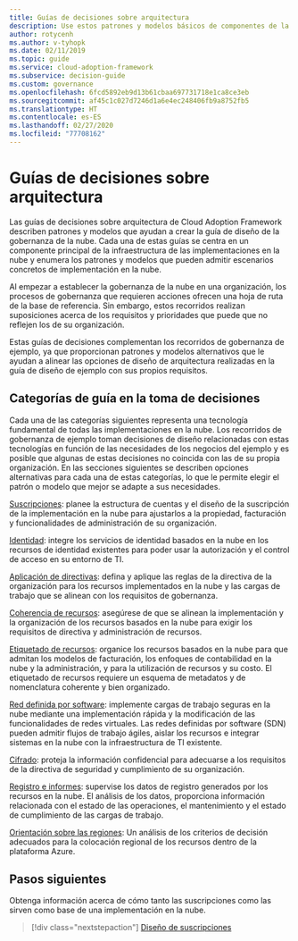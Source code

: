 ```yaml
---
title: Guías de decisiones sobre arquitectura
description: Use estos patrones y modelos básicos de componentes de la infraestructura de implementación en la nube para dar soporte a sus escenarios concretos de implementación en la nube.
author: rotycenh
ms.author: v-tyhopk
ms.date: 02/11/2019
ms.topic: guide
ms.service: cloud-adoption-framework
ms.subservice: decision-guide
ms.custom: governance
ms.openlocfilehash: 6fcd5892eb9d13b61cbaa697731718e1ca8ce3eb
ms.sourcegitcommit: af45c1c027d7246d1a6e4ec248406fb9a8752fb5
ms.translationtype: HT
ms.contentlocale: es-ES
ms.lasthandoff: 02/27/2020
ms.locfileid: "77708162"
---
```

# <a name="architectural-decision-guides"></a>Guías de decisiones sobre arquitectura

Las guías de decisiones sobre arquitectura de Cloud Adoption Framework describen patrones y modelos que ayudan a crear la guía de diseño de la gobernanza de la nube. Cada una de estas guías se centra en un componente principal de la infraestructura de las implementaciones en la nube y enumera los patrones y modelos que pueden admitir escenarios concretos de implementación en la nube.

Al empezar a establecer la gobernanza de la nube en una organización, los procesos de gobernanza que requieren acciones ofrecen una hoja de ruta de la base de referencia. Sin embargo, estos recorridos realizan suposiciones acerca de los requisitos y prioridades que puede que no reflejen los de su organización.

Estas guías de decisiones complementan los recorridos de gobernanza de ejemplo, ya que proporcionan patrones y modelos alternativos que le ayudan a alinear las opciones de diseño de arquitectura realizadas en la guía de diseño de ejemplo con sus propios requisitos.

## <a name="decision-guidance-categories"></a>Categorías de guía en la toma de decisiones

Cada una de las categorías siguientes representa una tecnología fundamental de todas las implementaciones en la nube. Los recorridos de gobernanza de ejemplo toman decisiones de diseño relacionadas con estas tecnologías en función de las necesidades de los negocios del ejemplo y es posible que algunas de estas decisiones no coincida con las de su propia organización. En las secciones siguientes se describen opciones alternativas para cada una de estas categorías, lo que le permite elegir el patrón o modelo que mejor se adapte a sus necesidades.

[Suscripciones](./subscriptions/index.md): planee la estructura de cuentas y el diseño de la suscripción de la implementación en la nube para ajustarlos a la propiedad, facturación y funcionalidades de administración de su organización.

[Identidad](./identity/index.md): integre los servicios de identidad basados en la nube en los recursos de identidad existentes para poder usar la autorización y el control de acceso en su entorno de TI.

[Aplicación de directivas](./policy-enforcement/index.md): defina y aplique las reglas de la directiva de la organización para los recursos implementados en la nube y las cargas de trabajo que se alinean con los requisitos de gobernanza.

[Coherencia de recursos](./resource-consistency/index.md): asegúrese de que se alinean la implementación y la organización de los recursos basados en la nube para exigir los requisitos de directiva y administración de recursos.

[Etiquetado de recursos](./resource-tagging/index.md): organice los recursos basados en la nube para que admitan los modelos de facturación, los enfoques de contabilidad en la nube y la administración, y para la utilización de recursos y su costo. El etiquetado de recursos requiere un esquema de metadatos y de nomenclatura coherente y bien organizado.

[Red definida por software](./software-defined-network/index.md): implemente cargas de trabajo seguras en la nube mediante una implementación rápida y la modificación de las funcionalidades de redes virtuales. Las redes definidas por software (SDN) pueden admitir flujos de trabajo ágiles, aislar los recursos e integrar sistemas en la nube con la infraestructura de TI existente.

[Cifrado](./encryption/index.md): proteja la información confidencial para adecuarse a los requisitos de la directiva de seguridad y cumplimiento de su organización.

[Registro e informes](./logging-and-reporting/index.md): supervise los datos de registro generados por los recursos en la nube. El análisis de los datos, proporciona información relacionada con el estado de las operaciones, el mantenimiento y el estado de cumplimiento de las cargas de trabajo.

[Orientación sobre las regiones](./regions/index.md): Un análisis de los criterios de decisión adecuados para la colocación regional de los recursos dentro de la plataforma Azure.

## <a name="next-steps"></a>Pasos siguientes

Obtenga información acerca de cómo tanto las suscripciones como las sirven como base de una implementación en la nube.

> [!div class="nextstepaction"]
> [Diseño de suscripciones](./subscriptions/index.md)
